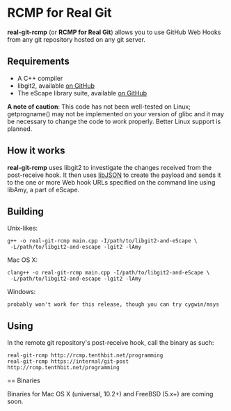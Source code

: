 # RCMP for Real Git

**real-git-rcmp** (or **RCMP for Real Git**) allows you to use GitHub Web Hooks
from any git repository hosted on any git server.

## Requirements

* A C++ compiler
* libgit2, available [on GitHub](https://github.com/libgit2/libgit2)
* The eScape library suite, available [on GitHub](https://github.com/wilcox-tech/eScape)

**A note of caution**: This code has not been well-tested on Linux; getprogname()
may not be implemented on your version of glibc and it may be necessary to
change the code to work properly.  Better Linux support is planned.

## How it works

**real-git-rcmp** uses libgit2 to investigate the changes received from the
post-receive hook.  It then uses [libJSON](http://libjson.sourceforge.net)
to create the payload and sends it to the one or more Web hook URLs
specified on the command line using libAmy, a part of eScape.

## Building

Unix-likes:

	g++ -o real-git-rcmp main.cpp -I/path/to/libgit2-and-eScape \
	 -L/path/to/libgit2-and-escape -lgit2 -lAmy

Mac OS X:

	clang++ -o real-git-rcmp main.cpp -I/path/to/libgit2-and-eScape \
	 -L/path/to/libgit2-and-escape -lgit2 -lAmy

Windows:

	probably won't work for this release, though you can try cygwin/msys

## Using

In the remote git repository's post-receive hook, call the binary as such:

	real-git-rcmp http://rcmp.tenthbit.net/programming
	real-git-rcmp https://internal/git-post http://rcmp.tenthbit.net/programming

== Binaries

Binaries for Mac OS X (universal, 10.2+) and FreeBSD (5.x+) are coming soon.
